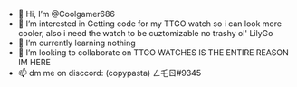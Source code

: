 - 👋 Hi, I’m @Coolgamer686
- 👀 I’m interested in Getting code for my TTGO watch so i can look more cooler, also i need the watch to be cuztomizable no trashy ol' LilyGo
- 🌱 I’m currently learning nothing
- 💞️ I’m looking to collaborate on TTGO WATCHES IS THE ENTIRE REASON IM HERE
- 📫 dm me on disccord: (copypasta) ㄥ乇ㄖ#9345

<!---

